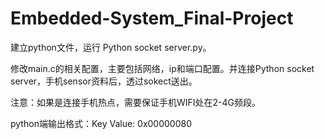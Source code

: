 # Embedded-System_Final-Project

建立python文件，运行 Python socket server.py。

修改main.c的相关配置，主要包括网络，ip和端口配置。并连接Python socket server，手机sensor资料后，透过sokect送出。

注意：如果是连接手机热点，需要保证手机WIFI处在2-4G频段。

python端输出格式：Key Value: 0x00000080
